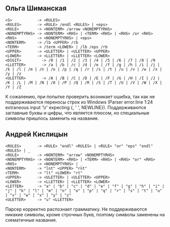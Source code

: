 ## Ольга Шиманская

```
<S>           -> <RULES>
<RULES>       -> <RULE> /endl <RULES> | <eps>
<RULE>        -> <NONTERM> /arrow <NONEMPTYRHS>
<NONEMPTYRHS> -> <NONTERM> <RHS> | <TERM> <RHS> | <RHS> /or <RHS>
<RHS>         -> <NONEMPTYRHS> | <eps>
<NONTERM>     -> /lb <UPPER> /rb
<TERM>        -> /term <LOWER> | /lb /eps /rb
<UPPER>       -> <ULETTER> | <ULETTER> <UPPER>
<LOWER>       -> <LLETTER> | <LLETTER> <LOWER>
<DIGIT>         -> /0 | /1 | /2 | /3 | /4 | /5 | /6 | /7 | /8 | /9
<LLETTER>       -> /a | /b | /c | /d | /e | /f | /g | /h | /i | /j | /k | /l | /m | /n | /o | /p | /q | /r | /s | /t | /u | /v | /w | /x | /y | /z
<ULETTER>       -> /A | /B | /C | /D | /E | /F | /G | /H | /I | /J | /K | /L | /M | /N | /O | /P | /Q | /R | /S | /T | /U | /V | /W | /X | /Y | /Z
```
К сожалению, при попытке проверить возникает ошибка, так как не поддерживаются переносы строк из Windows (Parser error:line 1:24 extraneous input '\r' expecting {<EOF>, ' ', NEWLINE}).
Поддерживаются заглавные буквы и цифры, что является плюсом, но специальные символы пришлось заменить на названия.


## Андрей Кислицын

```
<RULES>       -> <RULE> "endl" <RULES> | <RULE> "or" "eps" "endl" <RULES> | _
<RULE>        -> <NONTERM> "arrow" <NONEMPTYRHS>
<NONEMPTYRHS> -> <NONTERM> <RHS> | <TERM> <RHS> | <RHS> "or" <RHS>
<RHS>         -> <NONEMPTYRHS> | _
<NONTERM>     -> "lnt" <UPPER> "rnt"
<TERM>        -> "lt" <LOWER> "rt"
<UPPER>       -> <ULETTER> | <ULETTER> <UPPER>
<LOWER>       -> <LLETTER> | <LLETTER> <LOWER>
<LETTER>      -> "a" | "b" | "c" | "d" | "e" | "f" | "g" | "h" | "i" | "j" | "k" | "l" | "m" | "n" | "o" | "p" | "q" | "r" | "s" | "t" | "u" | "v" | "w" | "x" | "y" | "z"
<ULETTER>     -> "u" <LLETTER>
```

Парсер корректно распознает грамматику. Не поддерживаются никакие символы, кроме строчных букв, поэтому символы заменены на схематичные названия.




